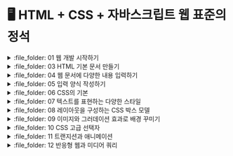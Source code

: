 # 🖥️ HTML + CSS + 자바스크립트 웹 표준의 정석

<details>
<summary> :file_folder: 01 웹 개발 시작하기 </summary>
<div markdown="1">

#### 🔖 [01 웹 개발 시작하기](https://github.com/Seonghyun-Park/Web/blob/main/01%20웹%20개발%20시작하기.md)

</div>
</details>

<details>
<summary> :file_folder: 03 HTML 기본 문서 만들기 </summary>
<div markdown="1">

#### 🔖 [03 HTML 기본 문서 만들기](https://github.com/Seonghyun-Park/Web/blob/main/03%20HTML%20기본문서%20만들기.md)

</div>
</details>

<details>
<summary> :file_folder: 04 웹 문서에 다양한 내용 입력하기 </summary>
<div markdown="1">

#### 🔖 [04-1 텍스트 입력하기](https://github.com/Seonghyun-Park/Web/blob/main/04%20웹%20문서에%20다양한%20내용%20입력하기/04-1%20텍스트%20입력하기.md)

#### 🔖 [04-2 목록 만들기](https://github.com/Seonghyun-Park/Web/blob/main/04%20웹%20문서에%20다양한%20내용%20입력하기/04-2%20목록%20만들기.md)

#### 🔖 [04-3 표 만들기](https://github.com/Seonghyun-Park/Web/blob/main/04%20웹%20문서에%20다양한%20내용%20입력하기/04-3%20표%20만들기.md)

#### 🔖 [04-4 이미지 삽입하기](https://github.com/Seonghyun-Park/Web/blob/main/04%20웹%20문서에%20다양한%20내용%20입력하기/04-4%20이미지%20삽입하기.md)

#### 🔖 [04-5 오디오와 비디오 삽입하기](https://github.com/Seonghyun-Park/Web/blob/main/04%20웹%20문서에%20다양한%20내용%20입력하기/04-5%20오디오와%20비디오%20삽입하기.md)

#### 🔖 [04-6 하이퍼링크 삽입하기](https://github.com/Seonghyun-Park/Web/blob/main/04%20웹%20문서에%20다양한%20내용%20입력하기/04-6%20하이퍼링크%20삽입하기.md)

#### 🔖 [04-7 마무리 문제](https://github.com/Seonghyun-Park/Web/blob/main/04%20웹%20문서에%20다양한%20내용%20입력하기/04-7%20마무리%20문제.md)

</div>
</details>

<details>
<summary> :file_folder: 05 입력 양식 작성하기 </summary>
<div markdown="1">

#### 🔖 [05-1 폼 삽입하기](https://github.com/Seonghyun-Park/Web/blob/main/05%20입력%20양식%20작성하기/05-1%20폼%20삽입하기.md)

#### 🔖 [05-2 사용자 입력을 위한 input 태그](https://github.com/Seonghyun-Park/Web/blob/main/05%20입력%20양식%20작성하기/05-2%20사용자%20입력을%20위한%20input%20태그.md)

#### 🔖 [05-3 input 태그의 주요 속성](https://github.com/Seonghyun-Park/Web/blob/main/05%20입력%20양식%20작성하기/05-3%20input%20태그의%20주요%20속성.md)

#### 🔖 [05-4 폼에서 사용하는 여러가지 태그](https://github.com/Seonghyun-Park/Web/blob/main/05%20입력%20양식%20작성하기/05-4%20폼에서%20사용하는%20여러가지%20태그.md)

#### 🔖 [05-5 마무리 문제](https://github.com/Seonghyun-Park/Web/blob/main/05%20입력%20양식%20작성하기/05-5%20마무리%20문제.md)

</div>
</details>

<details>
<summary> :file_folder: 06 CSS의 기본 </summary>
<div markdown="1">

#### 🔖 [06-1 웹 문서에 디자인 입히기](https://github.com/Seonghyun-Park/Web/blob/main/06%20CSS의%20기본/06-1%20웹%20문서에%20디자인%20입히기.md)

#### 🔖 [06-2 스타일과 스타일 시트](https://github.com/Seonghyun-Park/Web/blob/main/06%20CSS의%20기본/06-2%20스타일과%20스타일시트.md)

#### 🔖 [06-3 CSS 기본 선택자 알아보기](https://github.com/Seonghyun-Park/Web/blob/main/06%20CSS의%20기본/06-3%20CSS%20기본%20선택자%20알아보기.md)

#### 🔖 [06-4 캐스케이딩 스타일 시트 알아보기](https://github.com/Seonghyun-Park/Web/blob/main/06%20CSS의%20기본/06-4%20캐스케이딩%20스타일%20시트%20알아보기.md)

#### 🔖 [06-5 마무리 문제](https://github.com/Seonghyun-Park/Web/blob/main/06%20CSS의%20기본/06-5%20마무리문제.md)

</div>
</details>

<details>
<summary> :file_folder: 07 텍스트를 표현하는 다양한 스타일 </summary>
<div markdown="1">

#### 🔖 [07-1 글꼴 관련 스타일](https://github.com/Seonghyun-Park/Web/blob/main/07%20텍스트를%20표현하는%20다양한%20스타일/07-1%20글꼴%20관련%20스타일.md)

#### 🔖 [07-2 웹 폰트 사용하기](https://github.com/Seonghyun-Park/Web/blob/main/07%20텍스트를%20표현하는%20다양한%20스타일/07-2%20웹%20폰트%20사용하기.md)

#### 🔖 [07-3 텍스트 관련 스타일](https://github.com/Seonghyun-Park/Web/blob/main/07%20텍스트를%20표현하는%20다양한%20스타일/07-3%20텍스트%20관련%20스타일.md)

#### 🔖 [07-4 목록 스타일](https://github.com/Seonghyun-Park/Web/blob/main/07%20텍스트를%20표현하는%20다양한%20스타일/07-4%20목록%20스타일.md)

#### 🔖 [07-5 표 스타일](https://github.com/Seonghyun-Park/Web/blob/main/07%20텍스트를%20표현하는%20다양한%20스타일/07-5%20표%20스타일.md)

#### 🔖 [07-6 마무리 문제](https://github.com/Seonghyun-Park/Web/blob/main/07%20텍스트를%20표현하는%20다양한%20스타일/07-6%20마무리문제.md)

</div>
</details>

<details>
<summary> :file_folder: 08 레이아웃을 구성하는 CSS 박스 모델 </summary>
<div markdown="1">

#### 🔖 [08-1 CSS와 박스 모델](https://github.com/Seonghyun-Park/Web/blob/main/08%20레이아웃을%20구성하는%20CSS%20박스%20모델/08-1%20CSS와%20박스모델.md)

#### 🔖 [08-2 테두리 스타일 지정하기](https://github.com/Seonghyun-Park/Web/blob/main/08%20레이아웃을%20구성하는%20CSS%20박스%20모델/08-2%20테두리%20스타일%20지정하기.md)

#### 🔖 [08-3 여백을 조절하는 속성](https://github.com/Seonghyun-Park/Web/blob/main/08%20레이아웃을%20구성하는%20CSS%20박스%20모델/08-3%20여백을%20조절하는%20속성.md)

#### 🔖 [08-4 웹 문서의 레이아웃 만들기](https://github.com/Seonghyun-Park/Web/blob/main/08%20레이아웃을%20구성하는%20CSS%20박스%20모델/08-4%20웹%20문서의%20레이아웃%20만들기.md)

#### 🔖 [08-5 웹 요소의 위치 지정하기](https://github.com/Seonghyun-Park/Web/blob/main/08%20레이아웃을%20구성하는%20CSS%20박스%20모델/08-5%20웹%20요소의%20위치%20지정하기.md)

#### 🔖 [08-6 마무리 문제](https://github.com/Seonghyun-Park/Web/blob/main/08%20레이아웃을%20구성하는%20CSS%20박스%20모델/08-6%20마무리문제.md)

</div>
</details>

<details>
<summary> :file_folder: 09 이미지와 그러데이션 효과로 배경 꾸미기 </summary>
<div markdown="1">

#### 🔖 [09-1 배경색과 배경 범위 지정하기](https://github.com/Seonghyun-Park/Web/blob/main/09%20이미지와%20그라데이션%20효과로%20배경%20꾸미기/09-1%20배경색과%20배경%20범위%20지정하기.md)

#### 🔖 [09-2 배경 이미지 지정하기](https://github.com/Seonghyun-Park/Web/blob/main/09%20이미지와%20그라데이션%20효과로%20배경%20꾸미기/09-2%20배경%20이미지%20지정하기.md)

#### 🔖 [09-3 그러데이션 효과로 배경 꾸미기](https://github.com/Seonghyun-Park/Web/blob/main/09%20이미지와%20그라데이션%20효과로%20배경%20꾸미기/09-3%20그러데이션%20효과로%20배경%20꾸미기.md)

#### 🔖 [09-4 마무리 문제](https://github.com/Seonghyun-Park/Web/blob/main/09%20이미지와%20그라데이션%20효과로%20배경%20꾸미기/09-4%20마무리문제.md)

</div>
</details>

<details>
<summary> :file_folder: 10 CSS 고급 선택자 </summary>
<div markdown="1">

#### 🔖 [10-1 연결 선택자](https://github.com/Seonghyun-Park/Web/blob/main/10%20CSS%20고급%20선택자/10-1%20연결%20선택자.md)

#### 🔖 [10-2 속성 선택자](https://github.com/Seonghyun-Park/Web/blob/main/10%20CSS%20고급%20선택자/10-2%20속성%20선택자.md)

#### 🔖 [10-3 가상 클래스와 가상 요소](https://github.com/Seonghyun-Park/Web/blob/main/10%20CSS%20고급%20선택자/10-3%20가상%20클래스와%20가상%20요소.md)

#### 🔖 [10-4 마무리 문제](https://github.com/Seonghyun-Park/Web/blob/main/10%20CSS%20고급%20선택자/10-4%20마무리%20문제.md)

</div>
</details>

<details>
<summary> :file_folder: 11 트랜지션과 애니메이션 </summary>
<div markdown="1">

#### 🔖 [11-1 변형 알아보기](https://github.com/Seonghyun-Park/Web/blob/main/11%20트랜지션과%20애니메이션.md/11-1%20변형%20알아보기.md)

#### 🔖 [11-2 트랜지션 알아보기](https://github.com/Seonghyun-Park/Web/blob/main/11%20트랜지션과%20애니메이션.md/11-2%20트랜지션%20알아보기.md)

#### 🔖 [11-3 애니메이션 알아보기](https://github.com/Seonghyun-Park/Web/blob/main/11%20트랜지션과%20애니메이션.md/11-3%20애니메이션%20알아보기.md)

#### 🔖 [11-4 마무리 문제](https://github.com/Seonghyun-Park/Web/blob/main/11%20트랜지션과%20애니메이션.md/11-4%20마무리문제.md)

</div>
</details>

<details>
<summary> :file_folder: 12 반응형 웹과 미디어 쿼리 </summary>
<div markdown="1">

#### 🔖 [12-1](https://github.com/Seonghyun-Park/Web/blob/main/)

#### 🔖 [12-2](https://github.com/Seonghyun-Park/Web/blob/main/)

#### 🔖 [12-3](https://github.com/Seonghyun-Park/Web/blob/main/)

#### 🔖 [12-4](https://github.com/Seonghyun-Park/Web/blob/main/)

#### 🔖 [12-5](https://github.com/Seonghyun-Park/Web/blob/main/)

#### 🔖 [12-6](https://github.com/Seonghyun-Park/Web/blob/main/)

</div>
</details>
